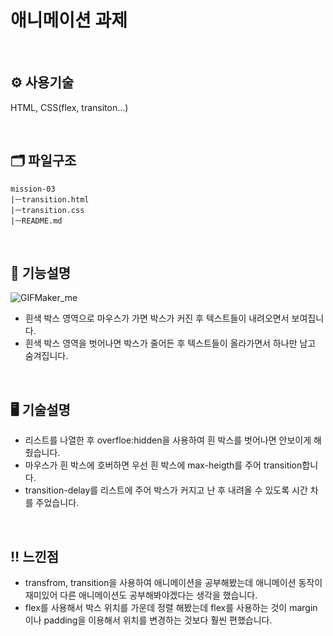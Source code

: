 # 애니메이션 과제

<br>

## ⚙️ 사용기술 
HTML, CSS(flex, transiton...)

<br>

## 🗂️ 파일구조
```
mission-03
|ㅡtransition.html
|ㅡtransition.css
|ㅡREADME.md
```

<br>

## 🔎 기능설명

![GIFMaker_me](https://github.com/hyeiiin/home-work/assets/126502807/155d5bf0-0699-4cb5-9a2f-ea4b67276229)

 - 흰색 박스 영역으로 마우스가 가면 박스가 커진 후 텍스트들이 내려오면서 보여집니다.
 - 흰색 박스 영역을 벗어나면 박스가 줄어든 후 텍스트들이 올라가면서 하나만 남고 숨겨집니다.

<br>

##  🖥️ 기술설명
 - 리스트를 나열한 후 overfloe:hidden을 사용하여 흰 박스를 벗어나면 안보이게 해줬습니다. 
 - 마우스가 흰 박스에 호버하면 우선 흰 박스에 max-heigth를 주어 transition합니다. 
 - transition-delay를 리스트에 주어 박스가 커지고 난 후 내려올 수 있도록 시간 차를 주었습니다. 

<br>

## ‼ 느낀점
 - transfrom, transition을 사용하여 애니메이션을 공부해봤는데 애니메이션 동작이 재미있어 다른 애니메이션도 공부해봐야겠다는 생각을 했습니다.
 - flex를 사용해서 박스 위치를 가운데 정렬 해봤는데 flex를 사용하는 것이 margin이나 padding을 이용해서 위치를 변경하는 것보다 훨씬 편했습니다.
